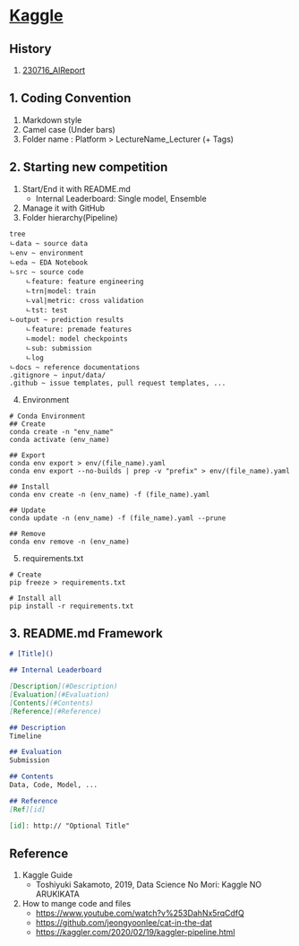 # [Kaggle](https://www.kaggle.com/)

## History
1. [230716_AIReport](https://www.kaggle.com/competitions/2023-kaggle-ai-report)



## 1. Coding Convention
1. Markdown style
2. Camel case (Under bars)
3. Folder name : Platform > LectureName_Lecturer (+ Tags)



## 2. Starting new competition
1. Start/End it with README.md
    - Internal Leaderboard: Single model, Ensemble
2. Manage it with GitHub
3. Folder hierarchy(Pipeline)
```
tree
ㄴdata ~ source data
ㄴenv ~ environment
ㄴeda ~ EDA Notebook
ㄴsrc ~ source code
    ㄴfeature: feature engineering
    ㄴtrn|model: train
    ㄴval|metric: cross validation
    ㄴtst: test
ㄴoutput ~ prediction results
    ㄴfeature: premade features
    ㄴmodel: model checkpoints
    ㄴsub: submission
    ㄴlog
ㄴdocs ~ reference documentations
.gitignore ~ input/data/
.github ~ issue templates, pull request templates, ...
```
4. Environment
```
# Conda Environment
## Create
conda create -n "env_name"
conda activate (env_name)

## Export
conda env export > env/(file_name).yaml
conda env export --no-builds | prep -v "prefix" > env/(file_name).yaml

## Install
conda env create -n (env_name) -f (file_name).yaml

## Update
conda update -n (env_name) -f (file_name).yaml --prune

## Remove
conda env remove -n (env_name)
```

5. requirements.txt
```
# Create
pip freeze > requirements.txt

# Install all
pip install -r requirements.txt
```


## 3. README.md Framework
```Markdown
# [Title]()

## Internal Leaderboard

[Description](#Description)  
[Evaluation](#Evaluation)  
[Contents](#Contents)  
[Reference](#Reference)  

## Description
Timeline

## Evaluation
Submission

## Contents
Data, Code, Model, ...

## Reference
[Ref][id]

[id]: http:// "Optional Title"
```


## Reference
1. Kaggle Guide
    - Toshiyuki Sakamoto, 2019, Data Science No Mori: Kaggle NO ARUKIKATA
2. How to mange code and files
    - https://www.youtube.com/watch?v%253DahNx5rqCdfQ
    - https://github.com/jeongyoonlee/cat-in-the-dat
    - https://kaggler.com/2020/02/19/kaggler-pipeline.html
